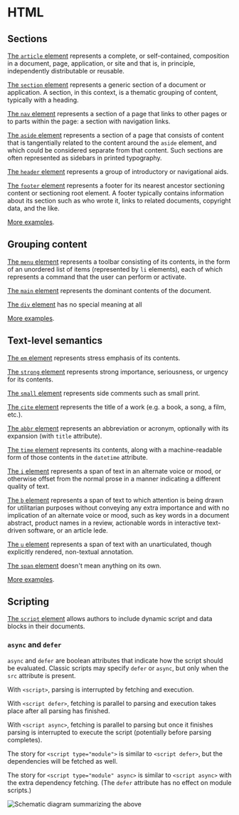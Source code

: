 # HTML

## Sections

[The `article` element](https://html.spec.whatwg.org/#the-article-element) represents a complete, or self-contained, composition in a document, page, application, or site and that is, in principle, independently distributable or reusable.

[The `section` element](https://html.spec.whatwg.org/#the-section-element) represents a generic section of a document or application. A section, in this context, is a thematic grouping of content, typically with a heading.

[The `nav` element](https://html.spec.whatwg.org/#the-nav-element) represents a section of a page that links to other pages or to parts within the page: a section with navigation links.

[The `aside` element](https://html.spec.whatwg.org/#the-aside-element) represents a section of a page that consists of content that is tangentially related to the content around the `aside` element, and which could be considered separate from that content. Such sections are often represented as sidebars in printed typography.

[The `header` element](https://html.spec.whatwg.org/#the-header-element) represents a group of introductory or navigational aids.

[The `footer` element](https://html.spec.whatwg.org/#the-footer-element) represents a footer for its nearest ancestor sectioning content or sectioning root element. A footer typically contains information about its section such as who wrote it, links to related documents, copyright data, and the like.

[More examples](https://html.spec.whatwg.org/#usage-summary-2).

## Grouping content

[The `menu` element](https://html.spec.whatwg.org/#the-menu-element) represents a toolbar consisting of its contents, in the form of an unordered list of items (represented by `li` elements), each of which represents a command that the user can perform or activate.

[The `main` element](https://html.spec.whatwg.org/#the-main-element) represents the dominant contents of the document.

[The `div` element](https://html.spec.whatwg.org/#the-div-element) has no special meaning at all

[More examples](https://html.spec.whatwg.org/#usage-summary).

## Text-level semantics

[The `em` element](https://html.spec.whatwg.org/#the-em-element) represents stress emphasis of its contents.

[The `strong` element](https://html.spec.whatwg.org/#the-strong-element) represents strong importance, seriousness, or urgency for its contents.

[The `small` element](https://html.spec.whatwg.org/#the-small-element) represents side comments such as small print.

[The `cite` element](https://html.spec.whatwg.org/#the-cite-element) represents the title of a work (e.g. a book, a song, a film, etc.).

[The `abbr` element](https://html.spec.whatwg.org/#the-abbr-element) represents an abbreviation or acronym, optionally with its expansion (with `title` attribute).

[The `time` element](https://html.spec.whatwg.org/#the-time-element) represents its contents, along with a machine-readable form of those contents in the `datetime` attribute.

[The `i` element](https://html.spec.whatwg.org/#the-i-element) represents a span of text in an alternate voice or mood, or otherwise offset from the normal prose in a manner indicating a different quality of text.

[The `b` element](https://html.spec.whatwg.org/#the-b-element) represents a span of text to which attention is being drawn for utilitarian purposes without conveying any extra importance and with no implication of an alternate voice or mood, such as key words in a document abstract, product names in a review, actionable words in interactive text-driven software, or an article lede.

[The `u` element](https://html.spec.whatwg.org/#the-u-element) represents a span of text with an unarticulated, though explicitly rendered, non-textual annotation.

[The `span` element](https://html.spec.whatwg.org/#the-span-element) doesn't mean anything on its own.

[More examples](https://html.spec.whatwg.org/#usage-summary).

## Scripting

[The `script` element](https://html.spec.whatwg.org/#the-script-element) allows authors to include dynamic script and data blocks in their documents.

### `async` and `defer`

`async` and `defer` are boolean attributes that indicate how the script should be evaluated. Classic scripts may specify `defer` or `async`, but only when the `src` attribute is present.

With `<script>`, parsing is interrupted by fetching and execution.

With `<script defer>`, fetching is parallel to parsing and execution takes place after all parsing has finished.

With `<script async>`, fetching is parallel to parsing but once it finishes parsing is interrupted to execute the script (potentially before parsing completes).

The story for `<script type="module">` is similar to `<script defer>`, but the dependencies will be fetched as well.

The story for `<script type="module" async>` is similar to `<script async>` with the extra dependency fetching. (The `defer` attribute has no effect on module scripts.)

![Schematic diagram summarizing the above](https://html.spec.whatwg.org/images/asyncdefer.svg)
